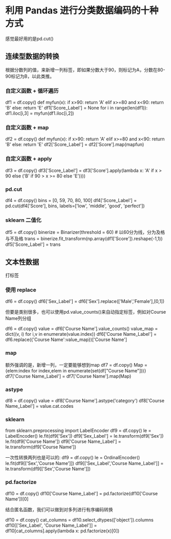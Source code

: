 # 利用 Pandas 进行分类数据编码的十种方式
感觉最好用的是pd.cut()


## 连续型数据的转换
根据分数列的值，来新增一列标签，即如果分数大于90，则标记为A，分数在80-90标记为B，以此类推。

### 自定义函数 + 循环遍历
df1 = df.copy()
def myfun(x):
    if x>90:
        return 'A'
    elif x>=80 and x<90:
        return 'B'
    else:
        return 'E'
df1['Score_Label'] = None
for i in range(len(df1)):
    df1.iloc[i,3] = myfun(df1.iloc[i,2])

### 自定义函数 + map
df2 = df.copy()
def myfun(x):
    if x>90:
        return 'A'
    elif x>=80 and x<90:
        return 'B'
    else:
        return 'E'
df2['Score_Label'] = df2['Score'].map(mapfun)

### 自定义函数 + apply
df3 = df.copy()
df3['Score_Label'] = df3['Score'].apply(lambda x: 'A' if x > 90 else ('B' if 90 > x >= 80 else 'E'))))

###  pd.cut
df4 = df.copy()
bins = [0, 59, 70, 80, 100]
df4['Score_Label'] = pd.cut(df4['Score'], bins, labels=['low', 'middle', 'good', 'perfect'])

### sklearn 二值化
df5 = df.copy()
binerize = Binarizer(threshold = 60)  # 以60分为线，分为及格与不及格
trans = binerize.fit_transform(np.array(df1['Score']).reshape(-1,1))
df5['Score_Label'] = trans

## 文本性数据
打标签
### 使用 replace
df6 = df.copy()
df6['Sex_Label'] = df6['Sex'].replace(['Male','Female'],[0,1])

但要是类别很多，也可以使用pd.value_counts()来自动指定标签，例如对Course Name列分组

df6 = df.copy()
value = df6['Course Name'].value_counts()
value_map = dict((v, i) for i,v in enumerate(value.index))
df6['Course Name_Label'] = df6.replace({'Course Name':value_map})['Course Name']

### map
额外强调的是，新增一列，一定要能够想到map
df7 = df.copy()
Map = {elem:index for index,elem in enumerate(set(df["Course Name"]))}
df7['Course Name_Label'] = df7['Course Name'].map(Map)

### astype
df8 = df.copy()
value = df8['Course Name'].astype('category')
df8['Course Name_Label'] = value.cat.codes

### sklearn
from sklearn.preprocessing import LabelEncoder
df9 = df.copy()
le = LabelEncoder()
le.fit(df9['Sex'])
df9['Sex_Label'] = le.transform(df9['Sex'])
le.fit(df9['Course Name'])
df9['Course Name_Label'] = le.transform(df9['Course Name'])

一次性转换两列也是可以的:
df9 = df.copy()
le = OrdinalEncoder()
le.fit(df9[['Sex','Course Name']])
df9[['Sex_Label','Course Name_Label']] = le.transform(df9[['Sex','Course Name']])

### pd.factorize
df10 = df.copy()
df10['Course Name_Label'] = pd.factorize(df10['Course Name'])[0]

结合匿名函数，我们可以做到对多列进行有序编码转换

df10 = df.copy()
cat_columns = df10.select_dtypes(['object']).columns
df10[['Sex_Label', 'Course Name_Label']] = df10[cat_columns].apply(lambda x: pd.factorize(x)[0])



